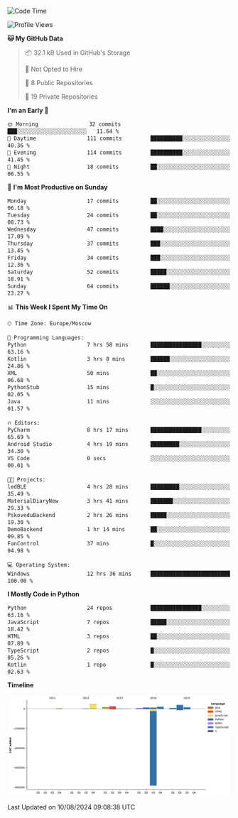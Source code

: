 <!--START_SECTION:waka-->
![Code Time](http://img.shields.io/badge/Code%20Time-451%20hrs%2025%20mins-blue)

![Profile Views](http://img.shields.io/badge/Profile%20Views-1-blue)

**🐱 My GitHub Data** 

> 📦 32.1 kB Used in GitHub's Storage 
 > 
> 🚫 Not Opted to Hire
 > 
> 📜 8 Public Repositories 
 > 
> 🔑 19 Private Repositories 
 > 
**I'm an Early 🐤** 

```text
🌞 Morning                32 commits          ███░░░░░░░░░░░░░░░░░░░░░░   11.64 % 
🌆 Daytime                111 commits         ██████████░░░░░░░░░░░░░░░   40.36 % 
🌃 Evening                114 commits         ██████████░░░░░░░░░░░░░░░   41.45 % 
🌙 Night                  18 commits          ██░░░░░░░░░░░░░░░░░░░░░░░   06.55 % 
```
📅 **I'm Most Productive on Sunday** 

```text
Monday                   17 commits          ██░░░░░░░░░░░░░░░░░░░░░░░   06.18 % 
Tuesday                  24 commits          ██░░░░░░░░░░░░░░░░░░░░░░░   08.73 % 
Wednesday                47 commits          ████░░░░░░░░░░░░░░░░░░░░░   17.09 % 
Thursday                 37 commits          ███░░░░░░░░░░░░░░░░░░░░░░   13.45 % 
Friday                   34 commits          ███░░░░░░░░░░░░░░░░░░░░░░   12.36 % 
Saturday                 52 commits          █████░░░░░░░░░░░░░░░░░░░░   18.91 % 
Sunday                   64 commits          ██████░░░░░░░░░░░░░░░░░░░   23.27 % 
```


📊 **This Week I Spent My Time On** 

```text
🕑︎ Time Zone: Europe/Moscow

💬 Programming Languages: 
Python                   7 hrs 58 mins       ████████████████░░░░░░░░░   63.16 % 
Kotlin                   3 hrs 8 mins        ██████░░░░░░░░░░░░░░░░░░░   24.86 % 
XML                      50 mins             ██░░░░░░░░░░░░░░░░░░░░░░░   06.68 % 
PythonStub               15 mins             █░░░░░░░░░░░░░░░░░░░░░░░░   02.05 % 
Java                     11 mins             ░░░░░░░░░░░░░░░░░░░░░░░░░   01.57 % 

🔥 Editors: 
PyCharm                  8 hrs 17 mins       ████████████████░░░░░░░░░   65.69 % 
Android Studio           4 hrs 19 mins       █████████░░░░░░░░░░░░░░░░   34.30 % 
VS Code                  0 secs              ░░░░░░░░░░░░░░░░░░░░░░░░░   00.01 % 

🐱‍💻 Projects: 
ledBLE                   4 hrs 28 mins       █████████░░░░░░░░░░░░░░░░   35.49 % 
MaterialDiaryNew         3 hrs 41 mins       ███████░░░░░░░░░░░░░░░░░░   29.33 % 
PskoveduBackend          2 hrs 26 mins       █████░░░░░░░░░░░░░░░░░░░░   19.30 % 
DemoBackend              1 hr 14 mins        ██░░░░░░░░░░░░░░░░░░░░░░░   09.85 % 
FanControl               37 mins             █░░░░░░░░░░░░░░░░░░░░░░░░   04.98 % 

💻 Operating System: 
Windows                  12 hrs 36 mins      █████████████████████████   100.00 % 
```

**I Mostly Code in Python** 

```text
Python                   24 repos            ████████████████░░░░░░░░░   63.16 % 
JavaScript               7 repos             █████░░░░░░░░░░░░░░░░░░░░   18.42 % 
HTML                     3 repos             ██░░░░░░░░░░░░░░░░░░░░░░░   07.89 % 
TypeScript               2 repos             █░░░░░░░░░░░░░░░░░░░░░░░░   05.26 % 
Kotlin                   1 repo              █░░░░░░░░░░░░░░░░░░░░░░░░   02.63 % 
```



**Timeline**

![Lines of Code chart](https://raw.githubusercontent.com/adlemx/adlemx/main/assets/bar_graph.png)


 Last Updated on 10/08/2024 09:08:38 UTC
<!--END_SECTION:waka-->
